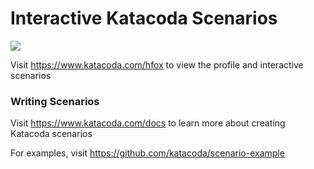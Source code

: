 # Interactive Katacoda Scenarios

[![](http://shields.katacoda.com/katacoda/hfox/count.svg)](https://www.katacoda.com/hfox "Get your profile on Katacoda.com")

Visit https://www.katacoda.com/hfox to view the profile and interactive scenarios

### Writing Scenarios
Visit https://www.katacoda.com/docs to learn more about creating Katacoda scenarios

For examples, visit https://github.com/katacoda/scenario-example
